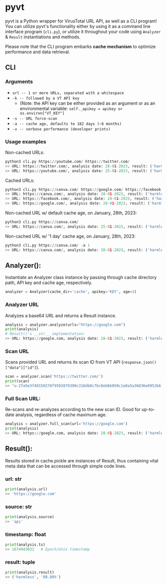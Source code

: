 # pyvt

pyvt is a Python wrapper for VirusTotal URL API, as well as a CLI program!
You can utilize pyvt's functionality either by using it as a command line interface program (`cli.py`), or utilize it throughout your code using `Analyzer` & `Result` instantiations and methods.

Please note that the CLI program embarks **cache mechanism** to optimize performance and data retrieval.

## CLI
### Arguments
* `url -- 1 or more URLs, separated with a whitespace`
* `-k -- followed by a VT API key`
	* (Note: the API key can be either provided as an argument or as an environmental variable: 
`self._apikey = apikey or os.environ["VT_KEY"]`
* `-s -- URL force-scan`
* `-a -- cache age, defaults to 182 days (~6 months)`
* `-v -- verbose performance (developer prints)`
### Usage examples
Non-cached URLs:
```python
python3 cli.py https://youtube.com/ https://twitter.com/
>> URL: https://twitter.com/, analysis date: 28-01-2023, result: ('harmless', '87.78%'), source: api
>> URL: https://youtube.com/, analysis date: 25-01-2023, result: ('harmless', '88.89%'), source: api
```
Cached URLs:
```python
python3 cli.py https://canva.com/ https://google.com/ https://facebook.com/
>> URL: https://canva.com/, analysis date: 28-01-2023, result: ('harmless', '87.78%'), source: cache
>> URL: https://facebook.com/, analysis date: 28-01-2023, result: ('harmless', '88.89%'), source: cache
>> URL: https://google.com/, analysis date: 28-01-2023, result: ('harmless', '88.89%'), source: cache
```
Non-cached URL w/ default cache age, on January, 28th, 2023:
```python
python3 cli.py https://canva.com/
>> URL: https://canva.com/, analysis date: 25-01-2023, result: ('harmless', '87.78%'), source: api
```
Non-cached URL w/ '1 day' cache age, on January, 28th, 2023:
```python
python3 cli.py https://canva.com/ -a 1
>> URL: https://canva.com/, analysis date: 28-01-2023, result: ('harmless', '87.78%'), source: api
```
## Analyzer():
Instantiate an Analyzer class instance by passing through cache directory path, API key and cache age, respectively.
```python
analyzer = Analyzer(cache_dir='cache', apikey='KEY', age=3)
```
### Analyzer URL
Analyzes a base64 URL and returns a Result instance.
```python
analysis = analyzer.analyze(urls="https://google.com")
print(analysis)
# Result()'s __str__ implementation:
>> URL: https://google.com, analysis date: 28-01-2023, result: ('harmless', '88.89%'), source: api
```
### Scan URL
Scans provided URL and returns its scan ID from VT API (`response.json()["data"]["id"]`).
```python
scan = analyzer.scan('https://twitter.com/')
print(scan)
>> "u-2fa5e3f40150278f9592879390c316db8c7bc8eb6b850c1e0a5a36836e6952b6-16749431"
```
### Full Scan URL:
Re-scans and re-analyzes according to the new scan ID. Good for up-to-date analysis, regardless of cache maximum age.
```python
analysis = analyzer.full_scan(url='https://google.com')
print(analysis)
>> URL: https://google.com, analysis date: 28-01-2023, result: ('harmless', '88.89%'), source: api
```
## Result():
Results stored in cache.pickle are instances of Result, thus containing vital meta data that can be accessed through simple code lines.
### url: str
```python
print(analysis.url)
>> 'https://google.com'
```
### source: str
```python
print(analysis.source)
>> 'api'
```
### timestamp: float

```python
print(analysis.ts)
>> 1674943031	# Epoch/Unix timestamp
```
### result: tuple
```python
print(analysis.result)
>> ('harmless', '88.89%')
```